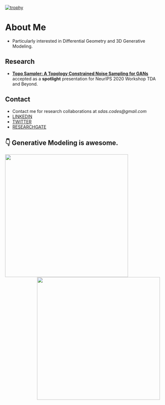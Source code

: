 [![trophy](https://github-profile-trophy.vercel.app/?username=ucalyptus)](https://github.com/ucalyptus)
# About Me
- Particularly interested in Differential Geometry and 3D Generative Modeling.
## Research
- **[Topo Sampler: A Topology Constrained Noise Sampling for GANs](https://openreview.net/forum?id=OTxZfmVFlTO)** accepted as a **spotlight** presentation for NeurIPS 2020 Workshop TDA and Beyond.

## Contact

- Contact me for research collaborations at _sdas.codes@gmail.com_
- [LINKEDIN](https://www.linkedin.com/in/ucalyptus/)
- [TWITTER](https://twitter.com/sayantandas_)
- [RESEARCHGATE](https://www.researchgate.net/profile/Sayantan_Das22)

## :point_down: Generative Modeling is awesome.

<div id="candy"><img src="https://github.com/ucalyptus/ucalyptus/blob/master/traj.gif?raw=true" width="400px" align="left"/><img src="https://github.com/ucalyptus/ucalyptus/blob/master/omaa.png?raw=true" width="400px" align="right"/></div>
